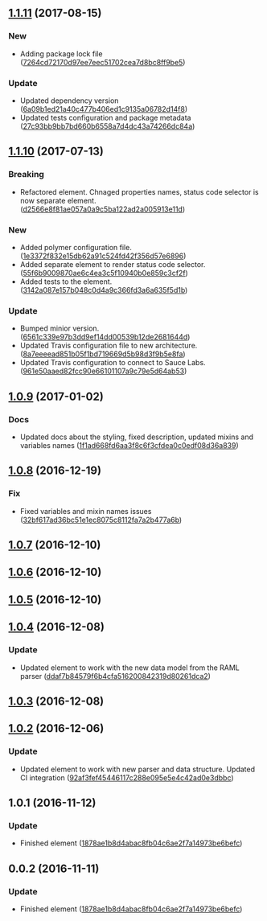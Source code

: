 <a name="1.1.11"></a>
## [1.1.11](https://github.com/advanced-rest-client/raml-docs-response-panel/compare/1.1.10...1.1.11) (2017-08-15)


### New

* Adding package lock file ([7264cd72170d97ee7eec51702cea7d8bc8ff9be5](https://github.com/advanced-rest-client/raml-docs-response-panel/commit/7264cd72170d97ee7eec51702cea7d8bc8ff9be5))

### Update

* Updated dependency version ([6a09b1ed21a40c477b406ed1c9135a06782d14f8](https://github.com/advanced-rest-client/raml-docs-response-panel/commit/6a09b1ed21a40c477b406ed1c9135a06782d14f8))
* Updated tests configuration and package metadata ([27c93bb9bb7bd660b6558a7d4dc43a74266dc84a](https://github.com/advanced-rest-client/raml-docs-response-panel/commit/27c93bb9bb7bd660b6558a7d4dc43a74266dc84a))



<a name="1.1.10"></a>
## [1.1.10](https://github.com/advanced-rest-client/raml-docs-response-panel/compare/1.0.9...v1.1.10) (2017-07-13)


### Breaking

* Refactored element. Chnaged properties names, status code selector is now separate element. ([d2566e8f81ae057a0a9c5ba122ad2a005913e11d](https://github.com/advanced-rest-client/raml-docs-response-panel/commit/d2566e8f81ae057a0a9c5ba122ad2a005913e11d))

### New

* Added polymer configuration file. ([1e3372f832e15db62a91c524fd42f356d57e6896](https://github.com/advanced-rest-client/raml-docs-response-panel/commit/1e3372f832e15db62a91c524fd42f356d57e6896))
* Added separate element to render status code selector. ([55f6b9009870ae6c4ea3c5f10940b0e859c3cf2f](https://github.com/advanced-rest-client/raml-docs-response-panel/commit/55f6b9009870ae6c4ea3c5f10940b0e859c3cf2f))
* Added tests to the element. ([3142a087e157b048c0d4a9c366fd3a6a635f5d1b](https://github.com/advanced-rest-client/raml-docs-response-panel/commit/3142a087e157b048c0d4a9c366fd3a6a635f5d1b))

### Update

* Bumped minior version. ([6561c339e97b3dd9ef14dd00539b12de2681644d](https://github.com/advanced-rest-client/raml-docs-response-panel/commit/6561c339e97b3dd9ef14dd00539b12de2681644d))
* Updated Travis configuration file to new architecture. ([8a7eeeead851b05f1bd719669d5b98d3f9b5e8fa](https://github.com/advanced-rest-client/raml-docs-response-panel/commit/8a7eeeead851b05f1bd719669d5b98d3f9b5e8fa))
* Updated Travis configuration to connect to Sauce Labs. ([961e50aaed82fcc90e66101107a9c79e5d64ab53](https://github.com/advanced-rest-client/raml-docs-response-panel/commit/961e50aaed82fcc90e66101107a9c79e5d64ab53))



<a name="1.0.9"></a>
## [1.0.9](https://github.com/advanced-rest-client/raml-docs-response-panel/compare/1.0.8...v1.0.9) (2017-01-02)


### Docs

* Updated docs about the styling, fixed description, updated mixins and variables names ([1f1ad668fd6aa3f8c6f3cfdea0c0edf08d36a839](https://github.com/advanced-rest-client/raml-docs-response-panel/commit/1f1ad668fd6aa3f8c6f3cfdea0c0edf08d36a839))



<a name="1.0.8"></a>
## [1.0.8](https://github.com/advanced-rest-client/raml-docs-response-panel/compare/1.0.7...v1.0.8) (2016-12-19)


### Fix

* Fixed variables and mixin names issues ([32bf617ad36bc51e1ec8075c8112fa7a2b477a6b](https://github.com/advanced-rest-client/raml-docs-response-panel/commit/32bf617ad36bc51e1ec8075c8112fa7a2b477a6b))



<a name="1.0.7"></a>
## [1.0.7](https://github.com/advanced-rest-client/raml-docs-response-panel/compare/1.0.6...v1.0.7) (2016-12-10)




<a name="1.0.6"></a>
## [1.0.6](https://github.com/advanced-rest-client/raml-docs-response-panel/compare/1.0.5...v1.0.6) (2016-12-10)




<a name="1.0.5"></a>
## [1.0.5](https://github.com/advanced-rest-client/raml-docs-response-panel/compare/1.0.4...v1.0.5) (2016-12-10)




<a name="1.0.4"></a>
## [1.0.4](https://github.com/advanced-rest-client/raml-docs-response-panel/compare/1.0.3...v1.0.4) (2016-12-08)


### Update

* Updated element to work with the new data model from the RAML parser ([ddaf7b84579f6b4cfa516200842319d80261dca2](https://github.com/advanced-rest-client/raml-docs-response-panel/commit/ddaf7b84579f6b4cfa516200842319d80261dca2))



<a name="1.0.3"></a>
## [1.0.3](https://github.com/advanced-rest-client/raml-docs-response-panel/compare/1.0.2...v1.0.3) (2016-12-08)




<a name="1.0.2"></a>
## [1.0.2](https://github.com/advanced-rest-client/raml-docs-response-panel/compare/1.0.1...v1.0.2) (2016-12-06)


### Update

* Updated element to work with new parser and data structure. Updated CI integration ([92af3fef45446117c288e095e5e4c42ad0e3dbbc](https://github.com/advanced-rest-client/raml-docs-response-panel/commit/92af3fef45446117c288e095e5e4c42ad0e3dbbc))



<a name="1.0.1"></a>
## 1.0.1 (2016-11-12)


### Update

* Finished element ([1878ae1b8d4abac8fb04c6ae2f7a14973be6befc](https://github.com/advanced-rest-client/raml-docs-response-panel/commit/1878ae1b8d4abac8fb04c6ae2f7a14973be6befc))



<a name="0.0.2"></a>
## 0.0.2 (2016-11-11)


### Update

* Finished element ([1878ae1b8d4abac8fb04c6ae2f7a14973be6befc](https://github.com/advanced-rest-client/raml-docs-response-panel/commit/1878ae1b8d4abac8fb04c6ae2f7a14973be6befc))



